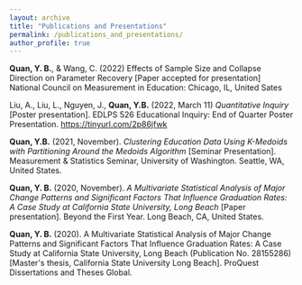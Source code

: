 ```yaml
---
layout: archive
title: "Publications and Presentations"
permalink: /publications_and_presentations/
author_profile: true
---
```


**Quan, Y. B.**, & Wang, C. (2022) Effects of Sample Size and Collapse Direction on Parameter Recovery [Paper accepted for presentation] National Council on Measurement in Education: Chicago, IL, United Sates

Liu, A., Liu, L., Nguyen, J., **Quan, Y.B.** (2022, March 11) *Quantitative Inquiry* [Poster presentation]. EDLPS 526 Educational Inquiry: End of Quarter Poster Presentation. https://tinyurl.com/2p86jfwk

**Quan, Y.B.** (2021, November). *Clustering Education Data Using K-Medoids with Partitioning Around the Medoids Algorithm* [Seminar Presentation]. Measurement & Statistics Seminar, University of Washington. Seattle, WA, United States.

**Quan, Y. B.** (2020, November). *A Multivariate Statistical Analysis of Major Change Patterns and Significant Factors That Influence Graduation Rates: A Case Study at California State University, Long Beach* [Paper presentation]. Beyond the First Year. Long Beach, CA, United States.

**Quan, Y. B.** (2020). A Multivariate Statistical Analysis of Major Change Patterns and Significant Factors That Influence Graduation Rates: A Case Study at California State University, Long Beach (Publication No. 28155286) [Master's thesis, California State University Long Beach]. ProQuest Dissertations and Theses Global.
